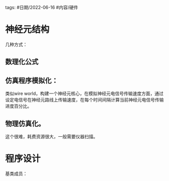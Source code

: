 

tags: #日期/2022-06-16 #内容/硬件  


# 神经元结构
几种方式：
## 数理化公式


## 仿真程序模拟化：
类似wire world，构建一个神经元核心，在模拟神经元电信号传输速度方面，通过设定电信号在神经元路线上传输速度，在每个时间间隔计算当前神经元电信号传输进度百分比。

## 物理仿真化。

这个很难，耗费资源很大，一般需要仪器扫描。

# 程序设计
基类成员：



